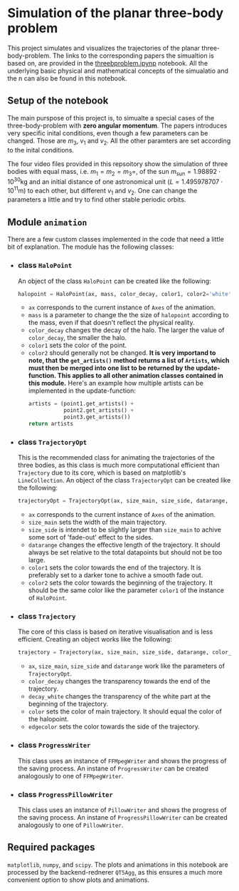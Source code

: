 # Simulation of the planar three-body problem
This project simulates and visualizes the trajectories of the planar three-body-problem. The links to the corresponding papers the simualtion is based on, are provided in the [threebproblem.ipynp](https://github.com/dantona02/projects/blob/main/threebproblem.ipynb) notebook.
All the underlying basic physical and mathematical concepts of the simualatio and the n can also be found in this notebook.

## Setup of the notebook
The main purspose of this project is, to simualte a special cases of the three-body-problem with **zero angular momentum**. The papers introduces very specific inital conditions, even though a few parameters can be changed. Those are $m_3$, $v_1$ and $v_2$. All the other paramters are set according to the inital conditions.

The four video files provided in this repsoitory show the simulation of three bodies with equal mass, i.e. $m_1=m_2=m_3=$, of the sun $m_{\text{sun}}=1.98892\cdot10^{30}\text{kg}$ and an initial distance of one astronomical unit ($L=1.495978707\cdot10^{11}\text{m}$) to each other, but different $v_1$ and $v_2$.
One can change the parameters a little and try to find other stable periodic orbits.

## Module `animation`
There are a few custom classes implemented in the code that need a little bit of explanation. The module has the following classes:
- ### class `HaloPoint`
  An object of the class `HaloPoint` can be created like the following:
  ```python
  halopoint = HaloPoint(ax, mass, color_decay, color1, color2='white')
  ```
  - `ax` corresponds to the current instance of `Axes` of the animation.
  - `mass` is a parameter to change the the size of `halopoint` according to the mass, even if that doesn't reflect the physical reality.
  - `color_decay` changes the decay of the halo. The larger the value of `color_decay`, the smaller the halo.
  - `color1` sets the color of the point.
  - `color2` should generally not be changed.
  **It is very importand to note, that the `get_artists()` method returns a list of `Artists`, which must then be merged into one list to be returned by the update-function.
    This applies to all other animation classes contained in this module.**
    Here's an example how multiple artists can be implemented in the update-function:
    ```python
    artists = (point1.get_artists() +
               point2.get_artists() +
               point3.get_artists())
    return artists
    ```
- ### class `TrajectoryOpt`
  This is the recommended class for animating the trajectories of the three bodies, as this class is much more computational efficient than `Trajectory` due to its core, which is based on matplotlib's `LineCollection`.
  An object of the class `TrajectoryOpt` can be created like the following:
  ```python
  trajectoryOpt = TrajectoryOpt(ax, size_main, size_side, datarange, color1, color2)
  ```
  - `ax` corresponds to the current instance of `Axes` of the animation.
  - `size_main` sets the width of the main trajectory.
  - `size_side` is intendet to be slightly larger than `size_main` to achive some sort of 'fade-out' effect to the sides.
  - `datarange` changes the effective length of the trajectory. It should always be set relative to the total datapoints but should not be too large.
  - `color1` sets the color towards the end of the trajectory. It is preferably set to a darker tone to achive a smooth fade out.
  - `color2` sets the color towards the beginning of the trajectory. It should be the same color like the parameter `color1` of the instance of `HaloPoint`.
- ### class `Trajectory`
  The core of this class is based on iterative visualisation and is less efficient. Creating an object works like the following:
  ```python
  trajectory = Trajectory(ax, size_main, size_side, datarange, color_decay, decay_white, color, edgecolor)
  ```
  - `ax`, `size_main`, `size_side` and `datarange` work like the parameters of `TrajectoryOpt`.
  - `color_decay` changes the transparency towards the end of the trajectory.
  - `decay_white` changes the transparency of the white part at the beginning of the trajectory.
  - `color` sets the color of main trajectory. It should equal the color of the halopoint.
  - `edgecolor` sets the color towards the side of the trajectory.
- ### class `ProgressWriter`
  This class uses an instance of `FFMpegWriter` and shows the progress of the saving process. An instane of `ProgressWriter` can be created analogously to one of `FFMpegWriter`.
- ### class `ProgressPillowWriter`
  This class uses an instance of `PillowWriter` and shows the progress of the saving process. An instane of `ProgressPillowWriter` can be created analogously to one of `PillowWriter`.

## Required packages
`matplotlib`, `numpy`, and `scipy`. The plots and animations in this notebook are processed by the backend-rednerer `QT5Agg`, as this ensures a much more convenient option to show plots and animations. 
